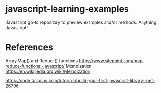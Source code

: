 # javascript-learning-examples
Javascript go-to repository to preview examples and/or methods. Anything Javascript!

# References
Array Map() and Reduce() functions
https://www.sitepoint.com/map-reduce-functional-javascript/
Momoization
https://en.wikipedia.org/wiki/Memoization

https://code.tutsplus.com/tutorials/build-your-first-javascript-library--net-26796
